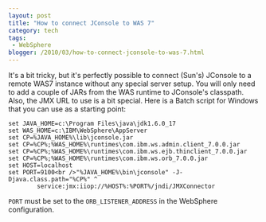```yaml
---
layout: post
title: "How to connect JConsole to WAS 7"
category: tech
tags:
 - WebSphere
blogger: /2010/03/how-to-connect-jconsole-to-was-7.html
---
```


It's a bit tricky, but it's perfectly possible to connect (Sun's) JConsole to a remote WAS7 instance
without any special server setup. You will only need to add a couple of JARs from the WAS runtime to
JConsole's classpath. Also, the JMX URL to use is a bit special. Here is a Batch script for Windows
that you can use as a starting point:

    set JAVA_HOME=c:\Program Files\java\jdk1.6.0_17
    set WAS_HOME=c:\IBM\WebSphere\AppServer
    set CP=%JAVA_HOME%\lib\jconsole.jar
    set CP=%CP%;%WAS_HOME%\runtimes\com.ibm.ws.admin.client_7.0.0.jar
    set CP=%CP%;%WAS_HOME%\runtimes\com.ibm.ws.ejb.thinclient_7.0.0.jar
    set CP=%CP%;%WAS_HOME%\runtimes\com.ibm.ws.orb_7.0.0.jar
    set HOST=localhost
    set PORT=9100<br />"%JAVA_HOME%\bin\jconsole" -J-Djava.class.path="%CP%" ^
            service:jmx:iiop://%HOST%:%PORT%/jndi/JMXConnector

`PORT` must be set to the `ORB_LISTENER_ADDRESS` in the WebSphere configuration.
